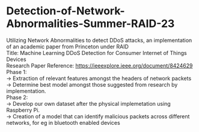 # Detection-of-Network-Abnormalities-Summer-RAID-23
Utilizing Network Abnormalities to detect DDoS attacks, an implementation of an academic paper from Princeton under RAID  
Title: Machine Learning DDoS Detection for Consumer Internet of Things Devices  
Research Paper Reference: https://ieeexplore.ieee.org/document/8424629  
Phase 1:  
-> Extraction of relevant features amongst the headers of network packets  
-> Determine best model amongst those suggested from research by implementation.  
Phase 2:  
-> Develop our own dataset after the physical implemetation using Raspberry Pi.  
-> Creation of a model that can identify malicious packets across different networks, for eg in bluetooth enabled devices  

